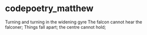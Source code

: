 # codepoetry_matthew
Turning and turning in the widening gyre
The falcon cannot hear the falconer;
Things fall apart; the centre cannot hold;
